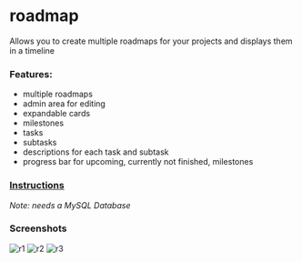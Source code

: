 # roadmap

Allows you to create multiple roadmaps for your projects and displays them in a timeline

### Features:
- multiple roadmaps
- admin area for editing
- expandable cards
- milestones
- tasks
- subtasks
- descriptions for each task and subtask
- progress bar for upcoming, currently not finished, milestones

### [Instructions](https://github.com/deadlocker8/roadmap/wiki)

_Note: needs a MySQL Database_

### Screenshots

![r1](https://cloud.githubusercontent.com/assets/16324894/19972309/e44dcede-a1e1-11e6-93f1-2f71f9df1b39.png)
![r2](https://cloud.githubusercontent.com/assets/16324894/19972312/e5574788-a1e1-11e6-991b-4165936dfd73.png)
![r3](https://cloud.githubusercontent.com/assets/16324894/19972313/e63d517e-a1e1-11e6-9470-5df08fadc09f.png)
